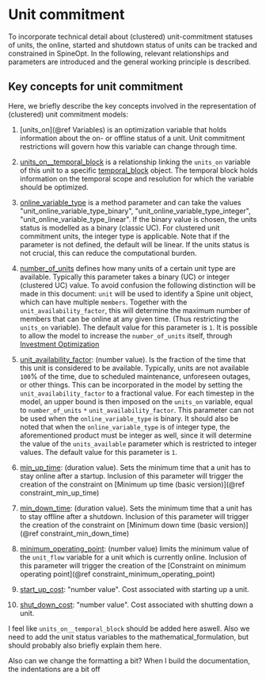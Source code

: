 # Unit commitment

To incorporate technical detail about (clustered) unit-commitment statuses of units, the online, started and shutdown status of units can be tracked and constrained in SpineOpt.
In the following, relevant relationships and parameters are introduced and the general working principle is described.

## Key concepts for unit commitment
Here, we briefly describe the key concepts involved in the representation of (clustered) unit commitment models:

1. [units\_on](@ref Variables) is an optimization variable that holds information about the on- or offline status of a unit. Unit commitment restrictions will govern how this variable can change through time.

2. [units\_on\_\_temporal\_block](@ref) is a relationship linking the `units_on` variable of this unit to a specific [temporal\_block](@ref) object. The temporal block holds information on the temporal scope and resolution for which the variable should be optimized.

3. [online\_variable\_type](@ref) is a method parameter and can take the values "unit\_online\_variable\_type\_binary", "unit\_online\_variable\_type\_integer", "unit\_online\_variable\_type\_linear". If the binary value is chosen, the units status is modelled as a binary (classic UC). For clustered unit commitment units, the integer type is applicable. Note that if the parameter is not defined, the default will be linear. If the units status is not crucial, this can reduce the computational burden.

4. [number\_of\_units](@ref) defines how many units of a certain unit type are available. Typically this parameter takes a binary (UC) or integer (clustered UC) value. To avoid confusion the following distinction will be made in this document:  `unit` will be used to identify a Spine unit object, which can have multiple `members`. Together with the `unit_availability_factor`, this will determine the maximum number of members that can be online at any given time. (Thus restricting the `units_on` variable). The default value for this parameter is ``1``. It is possible to allow the model to increase the `number_of_units` itself, through [Investment Optimization](@ref)

5. [unit\_availability\_factor](@ref): (number value). Is the fraction of the time that this unit is considered to be available. Typically, units are not available ``100``% of the time, due to scheduled maintenance, unforeseen outages, or other things. This can be incorporated in the model by setting the `unit_availability_factor` to a fractional value. For each timestep in the model, an upper bound is then imposed on the `units_on` variable, equal to `number_of_units` ``*`` `unit_availability_factor`. This parameter can not be used when the `online_variable_type` is binary. It should also be noted that when the `online_variable_type` is of integer type, the aforementioned product must be integer as well, since it will determine the value of the `units_available` parameter which is restricted to integer values. The default value for this parameter is ``1``.

6. [min\_up\_time](@ref): (duration value). Sets the minimum time that a unit has to stay online after a startup. Inclusion of this parameter will trigger the creation of the constraint on [Minimum up time (basic version)](@ref constraint_min_up_time)

7. [min\_down\_time](@ref): (duration value). Sets the minimum time that a unit has to stay offline after a shutdown. Inclusion of this parameter will trigger the creation of the constraint on [Minimum down time (basic version)](@ref constraint_min_down_time)

8. [minimum\_operating\_point](@ref): (number value) limits the minimum value of the `unit_flow` variable for a unit which is currently online. Inclusion of this parameter will trigger the creation of the [Constraint on minimum operating point](@ref constraint_minimum_operating_point)

9. [start\_up\_cost](@ref): "number value". Cost associated with starting up a unit.
10. [shut\_down\_cost](@ref): "number value". Cost associated with shutting down a unit.


I feel like `units_on__temporal_block` should be added here aswell.
Also we need to add the unit status variables to the mathematical_formulation, but should probably also briefly explain them here.

Also can we change the formatting a bit? When I build the documentation, the indentations are a bit off
